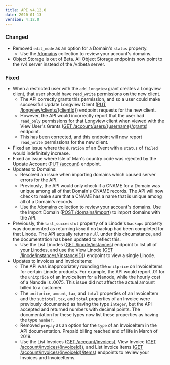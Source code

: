 ```yaml
---
title: API v4.12.0
date: 2020-01-13
version: 4.12.0
---
```

### Changed

- Removed `edit_mode` as an option for a Domain's `status` property.
    - Use the [/domains](/docs/api/domains/domains-list/) collection to review your account's domains.
- Object Storage is out of Beta. All Object Storage endpoints now point to the /v4 server instead of the /v4beta server.

### Fixed

- When a restricted user with the `add_longview` grant creates a Longview client, that user should have `read_write` permissions on the new client.
    - The API correctly grants this permission, and so a user could make successful Update Longview Client ([PUT /longview/clients/{clientId}](/docs/api/longview/longview-client-update/)) endpoint requests for the new client.
    - However, the API would incorrectly report that the user had `read_only` permissions for that Longview client when viewed with the View User's Grants ([GET /account/users/{username}/grants](/docs/api/account/users-grants-view/)) endpoint.
    - This has been corrected, and this endpoint will now report `read_write` permissions for the new client.
- Fixed an issue where the `duration` of an Event with a `status` of `failed` would indefinitely increase.
- Fixed an issue where Isle of Man's country code was rejected by the Update Account ([PUT /account](/docs/api/account/account-update/)) endpoint.
- Updates to Domains:
    - Resolved an issue when importing domains which caused server errors for the API.
    - Previously, the API would only check if a CNAME for a Domain was unique among all of that Domain's CNAME records. The API will now check to make sure that a CNAME has a name that is unique among all of a Domain's records.
    - Use the [/domains](/docs/api/domains/domains-list/) collection to review your account's domains. Use the Import Domain ([POST /domains/import](/docs/api/domains/domain-import/)) to import domains with the API.
- Previously, the `last_successful` property of a Linode's `backups` property was documented as returning `None` if no backup had been completed for that Linode. The API actually returns `null` under this circumstance, and the documentation has been updated to reflect this.
    - Use the List Linodes ([GET /linode/instances](/docs/api/linode-instances/linodes-list/)) endpoint to list all of your Linodes, and use the View Linode ([GET /linode/instances/{instanceID}](/docs/api/linode-instances/linode-create/)) endpoint to view a single Linode.
- Updates to Invoices and InvoiceItems:
    - The API was inappropriately rounding the `unitprice` on InvoiceItems for certain Linode products. For example, the API would report .01 for the `unitprice` of an InvoiceItem for a Nanode, while the hourly cost of a Nanode is .0075. This issue did not affect the actual amount billed to a customer.
    - The `unitprice`, `amount`, `tax`, and `total` properties of an InvoiceItem and the `subtotal`, `tax`, and `total` properties of an Invoice were previously documented as having the type `integer`, but the API accepted and returned numbers with decimal points. The documentation for these types now list these properties as having the type `number`.
    - Removed `prepay` as an option for the `type` of an InvoiceItem in the API documentation. Prepaid billing reached end of life in March of 2019.
    - Use the List Invoices ([GET /account/invoices](/docs/api/account/invoices-list/)), View Invoice ([GET /account/invoices/{invoiceId}](/docs/api/account/invoice-view/)), and List Invoice Items ([GET](/docs/api/account/invoice-items-list/)
      [/account/invoices/{invoiceId}/items](/docs/api/account/invoice-items-list/)) endpoints to review your Invoices and InvoiceItems.
